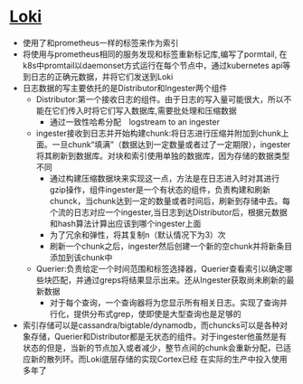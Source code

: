 # [Loki](link)

* 使用了和prometheus一样的标签来作为索引
* 将使用与prometheus相同的服务发现和标签重新标记库,编写了pormtail, 在k8s中promtail以daemonset方式运行在每个节点中，通过kubernetes api等到日志的正确元数据，并将它们发送到Loki
* 日志数据的写主要依托的是Distributor和Ingester两个组件
	- Distributor:第一个接收日志的组件。由于日志的写入量可能很大，所以不能在它们传入时将它们写入数据库,需要批处理和压缩数据
		+ 通过一致性哈希分配　logstream to an ingester
	- ingester接收到日志并开始构建chunk:将日志进行压缩并附加到chunk上面。一旦chunk“填满”（数据达到一定数量或者过了一定期限），ingester将其刷新到数据库。对块和索引使用单独的数据库，因为存储的数据类型不同
		+ 通过构建压缩数据块来实现这一点，方法是在日志进入时对其进行gzip操作，组件ingester是一个有状态的组件，负责构建和刷新chunck，当chunk达到一定的数量或者时间后，刷新到存储中去。每个流的日志对应一个ingester,当日志到达Distributor后，根据元数据和hash算法计算出应该到哪个ingester上面
		+ 为了冗余和弹性，将其复制n（默认情况下为3）次
		+ 刷新一个chunk之后，ingester然后创建一个新的空chunk并将新条目添加到该chunk中
	- Querier:负责给定一个时间范围和标签选择器，Querier查看索引以确定哪些块匹配，并通过greps将结果显示出来。还从Ingester获取尚未刷新的最新数据
		+ 对于每个查询，一个查询器将为您显示所有相关日志。实现了查询并行化，提供分布式grep，使即使是大型查询也是足够的
* 索引存储可以是cassandra/bigtable/dynamodb，而chuncks可以是各种对象存储，Querier和Distributor都是无状态的组件。对于ingester他虽然是有状态的但是，当新的节点加入或者减少，整节点间的chunk会重新分配，已适应新的散列环。而Loki底层存储的实现Cortex已经 在实际的生产中投入使用多年了

